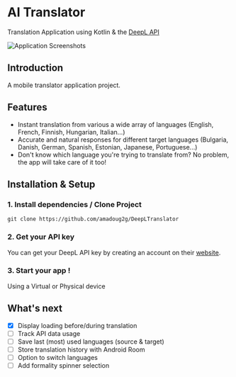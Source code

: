# AI Translator
Translation Application using Kotlin &amp; the [DeepL API](https://www.deepl.com/docs-api/introduction/)

![Application Screenshots](https://user-images.githubusercontent.com/44437106/128611258-a16d8c01-4482-4f19-98f1-6da132361d85.png)

## Introduction
A mobile translator application project.
## Features
* Instant translation from various a wide array of languages (English, French, Finnish, Hungarian, Italian...)
* Accurate and natural responses for different target languages (Bulgaria, Danish, German, Spanish, Estonian, Japanese, Portuguese...)
* Don't know which language you're trying to translate from? No problem, the app will take care of it too!

## Installation & Setup
### 1. Install dependencies / Clone Project
```
git clone https://github.com/amadoug2g/DeepLTranslator
```
### 2. Get your API key
You can get your DeepL API key by creating an account on their [website](https://www.deepl.com/pro/change-plan?cta=header-prices/#developer).
### 3. Start your app !
Using a Virtual or Physical device

## What's next
- [x] Display loading before/during translation
- [ ] Track API data usage
- [ ] Save last (most) used languages (source & target)
- [ ] Store translation history with Android Room
- [ ] Option to switch languages
- [ ] Add formality spinner selection
